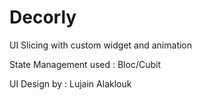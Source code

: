 # Decorly
UI Slicing with custom widget and animation

State Management used : Bloc/Cubit

UI Design by : Lujain Alaklouk


